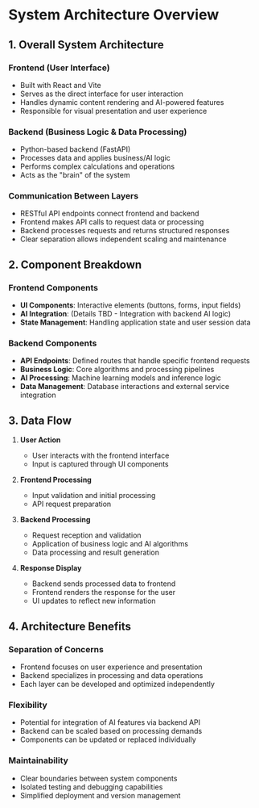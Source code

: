# System Architecture Overview

## 1. Overall System Architecture

### Frontend (User Interface)
- Built with React and Vite
- Serves as the direct interface for user interaction
- Handles dynamic content rendering and AI-powered features
- Responsible for visual presentation and user experience

### Backend (Business Logic & Data Processing)
- Python-based backend (FastAPI)
- Processes data and applies business/AI logic
- Performs complex calculations and operations
- Acts as the "brain" of the system

### Communication Between Layers
- RESTful API endpoints connect frontend and backend
- Frontend makes API calls to request data or processing
- Backend processes requests and returns structured responses
- Clear separation allows independent scaling and maintenance

## 2. Component Breakdown

### Frontend Components
- **UI Components**: Interactive elements (buttons, forms, input fields)
- **AI Integration**: (Details TBD - Integration with backend AI logic)
- **State Management**: Handling application state and user session data

### Backend Components
- **API Endpoints**: Defined routes that handle specific frontend requests
- **Business Logic**: Core algorithms and processing pipelines
- **AI Processing**: Machine learning models and inference logic
- **Data Management**: Database interactions and external service integration

## 3. Data Flow

1. **User Action**
   - User interacts with the frontend interface
   - Input is captured through UI components

2. **Frontend Processing**
   - Input validation and initial processing
   - API request preparation

3. **Backend Processing**
   - Request reception and validation
   - Application of business logic and AI algorithms
   - Data processing and result generation

4. **Response Display**
   - Backend sends processed data to frontend
   - Frontend renders the response for the user
   - UI updates to reflect new information

## 4. Architecture Benefits

### Separation of Concerns
- Frontend focuses on user experience and presentation
- Backend specializes in processing and data operations
- Each layer can be developed and optimized independently

### Flexibility
- Potential for integration of AI features via backend API
- Backend can be scaled based on processing demands
- Components can be updated or replaced individually

### Maintainability
- Clear boundaries between system components
- Isolated testing and debugging capabilities
- Simplified deployment and version management